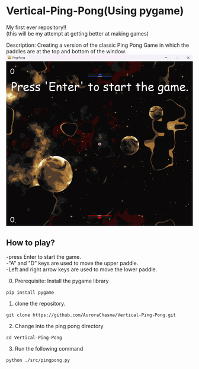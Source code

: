 # Vertical-Ping-Pong(Using pygame)
My first ever repository!!  
(this will be my attempt at getting better at making games)

Description: Creating a version of the classic Ping Pong Game in which the paddles are at the top and bottom of the window.
![game-pic](./assets/game-pic.png)

## How to play?  
-press Enter to start the game.  
-"A" and "D" keys are used to move the upper paddle.  
-Left and right arrow keys are used to move the lower paddle.  



0. Prerequisite: Install the pygame library
```
pip install pygame
```
1. clone the repository.
```
git clone https://github.com/AuroraChasma/Vertical-Ping-Pong.git
```
2. Change into the ping pong directory
```
cd Vertical-Ping-Pong
```
3. Run the following command
```
python ./src/pingpong.py
```


